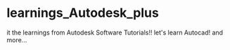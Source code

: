 # learnings_Autodesk_plus
it the learnings from Autodesk Software Tutorials!!
let's learn Autocad! and more...
